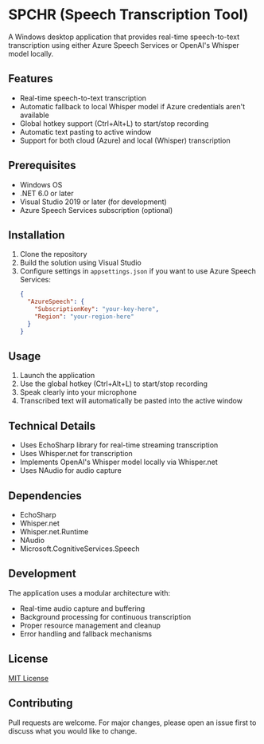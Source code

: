 # SPCHR (Speech Transcription Tool)

A Windows desktop application that provides real-time speech-to-text transcription using either Azure Speech Services or OpenAI's Whisper model locally.

## Features

- Real-time speech-to-text transcription
- Automatic fallback to local Whisper model if Azure credentials aren't available
- Global hotkey support (Ctrl+Alt+L) to start/stop recording
- Automatic text pasting to active window
- Support for both cloud (Azure) and local (Whisper) transcription

## Prerequisites

- Windows OS
- .NET 6.0 or later
- Visual Studio 2019 or later (for development)
- Azure Speech Services subscription (optional)

## Installation

1. Clone the repository
2. Build the solution using Visual Studio
3. Configure settings in `appsettings.json` if you want to use Azure Speech Services:
   ```json
   {
     "AzureSpeech": {
       "SubscriptionKey": "your-key-here",
       "Region": "your-region-here"
     }
   }
   ```

## Usage

1. Launch the application
2. Use the global hotkey (Ctrl+Alt+L) to start/stop recording
3. Speak clearly into your microphone
4. Transcribed text will automatically be pasted into the active window

## Technical Details

- Uses EchoSharp library for real-time streaming transcription
- Uses Whisper.net for transcription
- Implements OpenAI's Whisper model locally via Whisper.net
- Uses NAudio for audio capture

## Dependencies

- EchoSharp
- Whisper.net
- Whisper.net.Runtime
- NAudio
- Microsoft.CognitiveServices.Speech

## Development

The application uses a modular architecture with:
- Real-time audio capture and buffering
- Background processing for continuous transcription
- Proper resource management and cleanup
- Error handling and fallback mechanisms

## License

[MIT License](LICENSE)

## Contributing

Pull requests are welcome. For major changes, please open an issue first to discuss what you would like to change. 